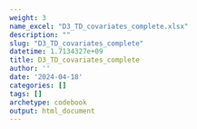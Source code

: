 ```yaml
---
weight: 3
name_excel: "D3_TD_covariates_complete.xlsx"
description: ""
slug: "D3_TD_covariates_complete"
datetime: 1.7134327e+09
title: D3_TD_covariates_complete
author: ''
date: '2024-04-18'
categories: []
tags: []
archetype: codebook
output: html_document
---
```


<div class="tabcontent"></div>
